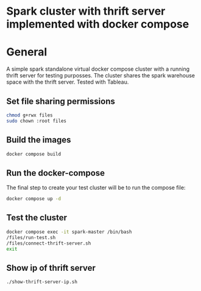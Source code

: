# Spark cluster with thrift server implemented with docker compose

# General

A simple spark standalone virtual docker compose cluster with a running thrift server for testing purposses.
The cluster shares the spark warehouse space with the thrift server.
Tested with Tableau.

## Set file sharing permissions

```sh
chmod g+rwx files
sudo chown :root files
```

## Build the images

```sh
docker compose build
```

## Run the docker-compose

The final step to create your test cluster will be to run the compose file:

```sh
docker compose up -d
```

## Test the cluster

```sh
docker compose exec -it spark-master /bin/bash
/files/run-test.sh
/files/connect-thrift-server.sh
exit
```

## Show ip of thrift server

```sh
./show-thrift-server-ip.sh
```
